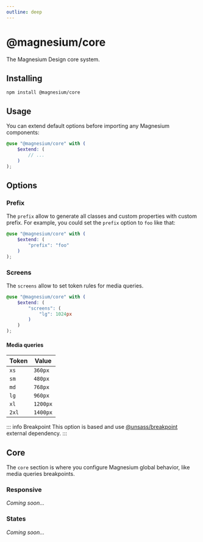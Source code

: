 ```yaml
---
outline: deep
---
```


# @magnesium/core

The Magnesium Design core system.

## Installing

```shell
npm install @magnesium/core
```

## Usage

You can extend default options before importing any Magnesium components:

```scss
@use "@magnesium/core" with (
    $extend: (
        // ...
    )
);
```

## Options

### Prefix

The `prefix` allow to generate all classes and custom properties with custom prefix. For example, you could set the
`prefix` option to `foo` like that:

```scss
@use "@magnesium/core" with (
    $extend: (
        "prefix": "foo"       
    )
);
```

### Screens

The `screens` allow to set token rules for media queries.

```scss
@use "@magnesium/core" with (
    $extend: (
        "screens": (
            "lg": 1024px
        )
    )
);
```

#### Media queries

| Token | Value    |
|-------|----------|
| `xs`  | `360px`  |
| `sm`  | `480px`  |
| `md`  | `768px`  |
| `lg`  | `960px`  |
| `xl`  | `1200px` |
| `2xl` | `1400px` |

::: info Breakpoint
This option is based and use [@unsass/breakpoint](https://github.com/unsass/breakpoint) external dependency.
:::

## Core

The `core` section is where you configure Magnesium global behavior, like media queries breakpoints.

### Responsive

_Coming soon..._

### States

_Coming soon..._
